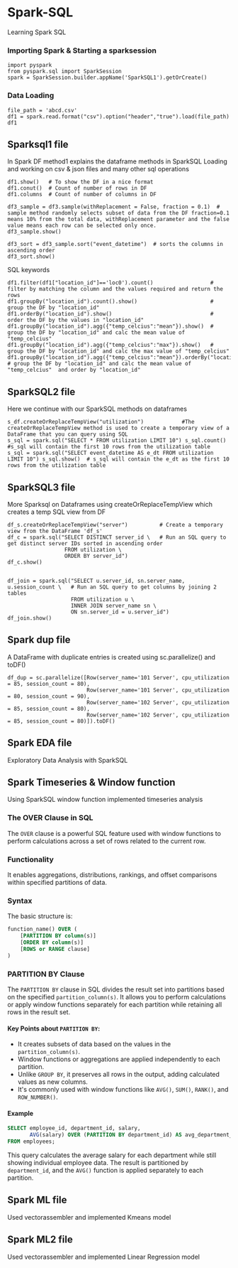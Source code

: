 # Spark-SQL
Learning Spark SQL
### Importing Spark & Starting a sparksession
```
import pyspark
from pyspark.sql import SparkSession
spark = SparkSession.builder.appName('SparkSQL1').getOrCreate()
```
### Data Loading
```
file_path = 'abcd.csv'
df1 = spark.read.format("csv").option("header","true").load(file_path)
df1
```
## Sparksql1 file
In Spark DF method1 explains the dataframe methods in SparkSQL
Loading and working on csv & json files and many other sql operations
```
df1.show()   # To show the DF in a nice format 
df1.conut()  # Count of number of rows in DF
df1.columns  # Count of number of columns in DF

df3_sample = df3.sample(withReplacement = False, fraction = 0.1)  # sample method randomly selects subset of data from the DF fraction=0.1 means 10% from the total data, withReplacement parameter and the false value means each row can be selected only once.
df3_sample.show()

df3_sort = df3_sample.sort("event_datetime")  # sorts the columns in ascending order
df3_sort.show()
```
SQL keywords
```
df1.filter(df1["location_id"]=='loc0').count()                  # filter by matching the column and the values required and return the rows
df1.groupBy("location_id").count().show()                       # group the DF by "location_id"
df1.orderBy("location_id").show()                               # order the DF by the values in "location_id"
df1.groupBy("location_id").agg({"temp_celcius":"mean"}).show()  # group the DF by "location_id" and calc the mean value of "temp_celcius"
df1.groupBy("location_id").agg({"temp_celcius":"max"}).show()   # group the DF by "location_id" and calc the max value of "temp_celcius"
df1.groupBy("location_id").agg({"temp_celcius":"mean"}).orderBy("location_id").show()  # group the DF by "location_id" and calc the mean value of "temp_celcius"  and order by "location_id"
```

## SparkSQL2 file
Here we continue with our SparkSQL methods on dataframes

```
s_df.createOrReplaceTempView("utilization")            #The createOrReplaceTempView method is used to create a temporary view of a DataFrame that you can query using SQL
s_sql = spark.sql("SELECT * FROM utilization LIMIT 10") s_sql.count()  #s_sql will contain the first 10 rows from the utilization table
s_sql = spark.sql("SELECT event_datetime AS e_dt FROM utilization LIMIT 10") s_sql.show()  # s_sql will contain the e_dt as the first 10 rows from the utilization table
```

## SparkSQL3 file
More Sparksql on Dataframes using createOrReplaceTempView which creates a temp SQL view from DF

```
df_s.createOrReplaceTempView("server")          # Create a temporary view from the DataFrame 'df_s'
df_c = spark.sql("SELECT DISTINCT server_id \   # Run an SQL query to get distinct server IDs sorted in ascending order
                  FROM utilization \
                  ORDER BY server_id")
df_c.show()


df_join = spark.sql("SELECT u.server_id, sn.server_name, u.session_count \   # Run an SQL query to get columns by joining 2 tables
                    FROM utilization u \
                    INNER JOIN server_name sn \
                    ON sn.server_id = u.server_id")
df_join.show()                                 
```

## Spark dup file 
A DataFrame with duplicate entries is created using sc.parallelize() and toDF()
```
df_dup = sc.parallelize([Row(server_name='101 Server', cpu_utilization = 85, session_count = 80),
                         Row(server_name='101 Server', cpu_utilization = 80, session_count = 90),
                         Row(server_name='102 Server', cpu_utilization = 85, session_count = 80),
                         Row(server_name='102 Server', cpu_utilization = 85, session_count = 80)]).toDF()
```

## Spark EDA file
Exploratory Data Analysis with SparkSQL

## Spark Timeseries & Window function
Using SparkSQL window function implemented timeseries analysis 

### The OVER Clause in SQL

The `OVER` clause is a powerful SQL feature used with window functions to perform calculations across a set of rows related to the current row.

### Functionality
It enables aggregations, distributions, rankings, and offset comparisons within specified partitions of data.

### Syntax
The basic structure is:

```sql
function_name() OVER (
    [PARTITION BY column(s)]
    [ORDER BY column(s)]
    [ROWS or RANGE clause]
)
```

### PARTITION BY Clause
The `PARTITION BY` clause in SQL divides the result set into partitions based on the specified `partition_column(s)`. It allows you to perform calculations or apply window functions separately for each partition while retaining all rows in the result set.

#### Key Points about `PARTITION BY`:
- It creates subsets of data based on the values in the `partition_column(s)`.
- Window functions or aggregations are applied independently to each partition.
- Unlike `GROUP BY`, it preserves all rows in the output, adding calculated values as new columns.
- It's commonly used with window functions like `AVG()`, `SUM()`, `RANK()`, and `ROW_NUMBER()`.

#### Example
```sql
SELECT employee_id, department_id, salary,
       AVG(salary) OVER (PARTITION BY department_id) AS avg_department_salary
FROM employees;
```

This query calculates the average salary for each department while still showing individual employee data. The result is partitioned by `department_id`, and the `AVG()` function is applied separately to each partition.


## Spark ML file
Used vectorassembler and implemented Kmeans model

## Spark ML2 file
Used vectorassembler and implemented Linear Regression model

